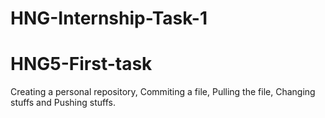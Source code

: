 # HNG-Internship-Task-1
# HNG5-First-task
Creating a personal repository, Commiting a file, Pulling the file, Changing stuffs and Pushing stuffs.